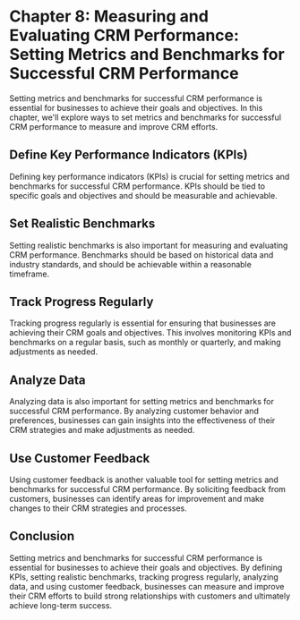Chapter 8: Measuring and Evaluating CRM Performance: Setting Metrics and Benchmarks for Successful CRM Performance
==================================================================================================================

Setting metrics and benchmarks for successful CRM performance is essential for businesses to achieve their goals and objectives. In this chapter, we'll explore ways to set metrics and benchmarks for successful CRM performance to measure and improve CRM efforts.

Define Key Performance Indicators (KPIs)
----------------------------------------

Defining key performance indicators (KPIs) is crucial for setting metrics and benchmarks for successful CRM performance. KPIs should be tied to specific goals and objectives and should be measurable and achievable.

Set Realistic Benchmarks
------------------------

Setting realistic benchmarks is also important for measuring and evaluating CRM performance. Benchmarks should be based on historical data and industry standards, and should be achievable within a reasonable timeframe.

Track Progress Regularly
------------------------

Tracking progress regularly is essential for ensuring that businesses are achieving their CRM goals and objectives. This involves monitoring KPIs and benchmarks on a regular basis, such as monthly or quarterly, and making adjustments as needed.

Analyze Data
------------

Analyzing data is also important for setting metrics and benchmarks for successful CRM performance. By analyzing customer behavior and preferences, businesses can gain insights into the effectiveness of their CRM strategies and make adjustments as needed.

Use Customer Feedback
---------------------

Using customer feedback is another valuable tool for setting metrics and benchmarks for successful CRM performance. By soliciting feedback from customers, businesses can identify areas for improvement and make changes to their CRM strategies and processes.

Conclusion
----------

Setting metrics and benchmarks for successful CRM performance is essential for businesses to achieve their goals and objectives. By defining KPIs, setting realistic benchmarks, tracking progress regularly, analyzing data, and using customer feedback, businesses can measure and improve their CRM efforts to build strong relationships with customers and ultimately achieve long-term success.
